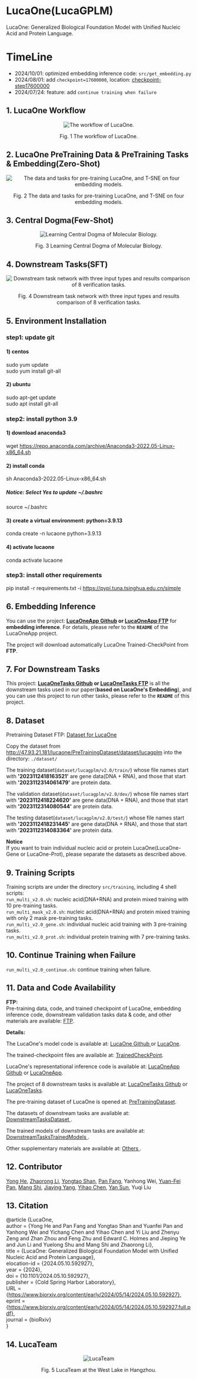 # LucaOne(LucaGPLM)     
LucaOne: Generalized Biological Foundation Model with Unified Nucleic Acid and Protein Language.   

# TimeLine     
* 2024/10/01: optimized embedding inference code: `src/get_embedding.py`      
* 2024/08/01: add `checkpoint=17600000`, location: <a href='http://47.93.21.181/lucaone/TrainedCheckPoint/models/lucagplm/v2.0/token_level,span_level,seq_level,structure_level/lucaone_gplm/20231125113045/checkpoint-step17600000/'>checkpoint-step17600000</a>   
* 2024/07/24: feature: add `continue training when failure`   

## 1. LucaOne Workflow      

<center>
<img alt="The workflow of LucaOne." src="./pics/ModelArchitecture.png"/>

Fig. 1 The workflow of LucaOne.   
</center>   


## 2. LucaOne PreTraining Data & PreTraining Tasks & Embedding(Zero-Shot)      

<center>
<img alt="The data and tasks for pre-training LucaOne, and T-SNE on four embedding models." src="./pics/PretraingData&Tasks&EmbeddingTSNE.png"/>

Fig. 2 The data and tasks for pre-training LucaOne, and T-SNE on four embedding models.     
</center>

## 3. Central Dogma(Few-Shot)    

<center>
<img alt="Learning Central Dogma of Molecular Biology." src="./pics/CentralDogma.png"/>

Fig. 3 Learning Central Dogma of Molecular Biology.
</center>

## 4. Downstream Tasks(SFT)    

<center>
<img alt="Downstream task network with three input types and results comparison of 8 verification tasks." src="./pics/DownstreamNetworksAndMetrics.png"/>

Fig. 4 Downstream task network with three input types and results comparison of 8 verification tasks.  
</center>


## 5. Environment Installation
### step1: update git
#### 1) centos
sudo yum update     
sudo yum install git-all

#### 2) ubuntu
sudo apt-get update     
sudo apt install git-all

### step2: install python 3.9
#### 1) download anaconda3
wget https://repo.anaconda.com/archive/Anaconda3-2022.05-Linux-x86_64.sh

#### 2) install conda
sh Anaconda3-2022.05-Linux-x86_64.sh
##### Notice: Select Yes to update ~/.bashrc
source ~/.bashrc

#### 3) create a virtual environment: python=3.9.13
conda create -n lucaone python=3.9.13


#### 4) activate lucaone
conda activate lucaone

### step3:  install other requirements
pip install -r requirements.txt -i https://pypi.tuna.tsinghua.edu.cn/simple   


## 6. Embedding Inference   
You can use the project: **<a href='https://github.com/LucaOne/LucaOneApp'>LucaOneApp Github</a> or <a href='http://47.93.21.181/lucaone/LucaOneApp'>LucaOneApp FTP</a>** for **embedding inference**. For details, please refer to the **`README`** of the LucaOneApp project.        

The project will download automatically LucaOne Trained-CheckPoint from **FTP**.     

## 7. For Downstream Tasks    
This project: **<a href='https://github.com/LucaOne/LucaOneTasks'>LucaOneTasks Github</a> or <a href='http://47.93.21.181/lucaone/LucaOneTasks'>LucaOneTasks FTP</a>** is all the downstream tasks used in our paper(**based on LucaOne's Embedding**), and you can use this project to run other tasks, please refer to the **`README`** of this project. 

## 8. Dataset   
Pretraining Dataset FTP: <a href='http://47.93.21.181/lucaone/PreTrainingDataset/dataset/lucagplm'>Dataset for LucaOne</a>     

Copy the dataset from <href> http://47.93.21.181/lucaone/PreTrainingDataset/dataset/lucagplm </href> into the directory: `./dataset/` 
 
The training dataset(`dataset/lucagplm/v2.0/train/`) whose file names start with **'2023112418163521'** are gene data(DNA + RNA), and those that start with **'2023112314061479'** are protein data.

The validation dataset(`dataset/lucagplm/v2.0/dev/`) whose file names start with **'2023112418224620'** are gene data(DNA + RNA), and those that start with **'2023112314080544'** are protein data.

The testing dataset(`dataset/lucagplm/v2.0/test/`) whose file names start with **'2023112418231445'** are gene data(DNA + RNA), and those that start with **'2023112314083364'** are protein data.

**Notice**     
If you want to train individual nucleic acid or protein LucaOne(LucaOne-Gene or LucaOne-Prot), please separate the datasets as described above.   

## 9. Training Scripts   
Training scripts are under the directory `src/training`, including 4 shell scripts:    
`run_multi_v2.0.sh`:  nucleic acid(DNA+RNA) and protein mixed training with 10 pre-training tasks.   
`run_multi_mask_v2.0.sh`:  nucleic acid(DNA+RNA) and protein mixed training with only 2 mask pre-training tasks.       
`run_multi_v2.0_gene.sh`:  individual nucleic acid training with 3 pre-training tasks.   
`run_multi_v2.0_prot.sh`:  individual protein training with 7 pre-training tasks.    

## 10. Continue Training when Failure     
`run_multi_v2.0_continue.sh`:  continue training when failure.  

## 11. Data and Code Availability     
**FTP:**   
Pre-training data, code, and trained checkpoint of LucaOne, embedding inference code, downstream validation tasks data & code, and other materials are available: <a href='http://47.93.21.181/lucaone/'>FTP</a>. 

**Details:**     

The LucaOne's model code is available at: <a href='https://github.com/LucaOne/LucaOne'>LucaOne Github </a> or <a href='http://47.93.21.181/lucaone/LucaOne/'>LucaOne</a>.   

The trained-checkpoint files are available at: <a href='http://47.93.21.181/lucaone/TrainedCheckPoint/'>TrainedCheckPoint</a>.  

LucaOne's representational inference code is available at: <a href='https://github.com/LucaOne/LucaOneApp'>LucaOneApp Github</a> or <a href='http://47.93.21.181/lucaone/LucaOneApp'>LucaOneApp</a>. 

The project of 8 downstream tasks is available at: <a href='https://github.com/LucaOne/LucaOneTasks'>LucaOneTasks Github</a> or <a href='http://47.93.21.181/lucaone/LucaOneTasks'>LucaOneTasks</a>.

The pre-training dataset of LucaOne is opened at: <a href='http://47.93.21.181/lucaone/PreTrainingDataset/'>PreTrainingDataset</a>. 

The datasets of downstream tasks are available at: <a href='http://47.93.21.181/lucaone/DownstreamTasksDataset/'> DownstreamTasksDataset </a>. 

The trained models of downstream tasks are available at: <a href='http://47.93.21.181/lucaone/DownstreamTasksTrainedModels/'> DownstreamTasksTrainedModels </a>.

Other supplementary materials are available at: <a href='http://47.93.21.181/lucaone/Others/'> Others </a>.

## 12. Contributor        
<a href="https://scholar.google.com.hk/citations?user=RDbqGTcAAAAJ&hl=en" title="Yong He">Yong He</a>, 
<a href="https://scholar.google.com/citations?user=lT3nelQAAAAJ&hl=en" title="Zhaorong Li">Zhaorong Li</a>, 
<a href="https://scholar.google.com/citations?view_op=list_works&hl=en&user=uvrzUfEAAAAJ" title="Yongtao Shan">Yongtao Shan</a>, 
<a href="https://scholar.google.com/citations?user=ODcOX4AAAAAJ&hl=zh-CN" title="Pan Fang">Pan Fang</a>, Yanhong Wei, 
<a href="https://scholar.google.com.hk/citations?hl=zh-CN&pli=1&user=Zhlg9QkAAAAJ" title="Yuan-Fei Pan">Yuan-Fei Pan</a>, 
<a href="https://scholar.google.com/citations?user=1KJOH7YAAAAJ&hl=zh-CN&oi=ao" title="Mang Shi">Mang Shi</a>, 
<a href="https://scholar.google.com/citations?hl=en&view_op=list_works&gmla=AGd7smFoGC01LG3CopJC_1HRW1Wpbk7W42IfwjCeac8GN2enJ8TEJ6t3JN5PVaugdD34CvNw3LJdUoWlY1XOpQ&user=Bd_HtNAAAAAJ" title="Jiaying Yang">Jiaying Yang</a>, 
<a href="https://scholar.google.com/citations?user=t0YyeMcAAAAJ&hl=zh-CN" title="Yihao Chen">Yihao Chen</a>,
<a href="https://scholar.google.com/citations?hl=en&user=ZmtOCdgAAAAJ" title="Yan Sun">Yan Sun</a>, Yuqi Liu  



## 13. Citation          
@article {LucaOne,                
author = {Yong He and Pan Fang and Yongtao Shan and Yuanfei Pan and Yanhong Wei and Yichang Chen and Yihao Chen and Yi Liu and Zhenyu Zeng and Zhan Zhou and Feng Zhu and Edward C. Holmes and Jieping Ye and Jun Li and Yuelong Shu and Mang Shi and Zhaorong Li},     
title = {LucaOne: Generalized Biological Foundation Model with Unified Nucleic Acid and Protein Language},      
elocation-id = {2024.05.10.592927},        
year = {2024},         
doi = {10.1101/2024.05.10.592927},        
publisher = {Cold Spring Harbor Laboratory},        
URL = {https://www.biorxiv.org/content/early/2024/05/14/2024.05.10.592927},        
eprint = {https://www.biorxiv.org/content/early/2024/05/14/2024.05.10.592927.full.pdf},        
journal = {bioRxiv}        
} 


## 14. LucaTeam

<center>
<img alt="LucaTeam" src="./pics/LucaTeam.jpg"/>

Fig. 5 LucaTeam at the West Lake in Hangzhou.
</center>   







